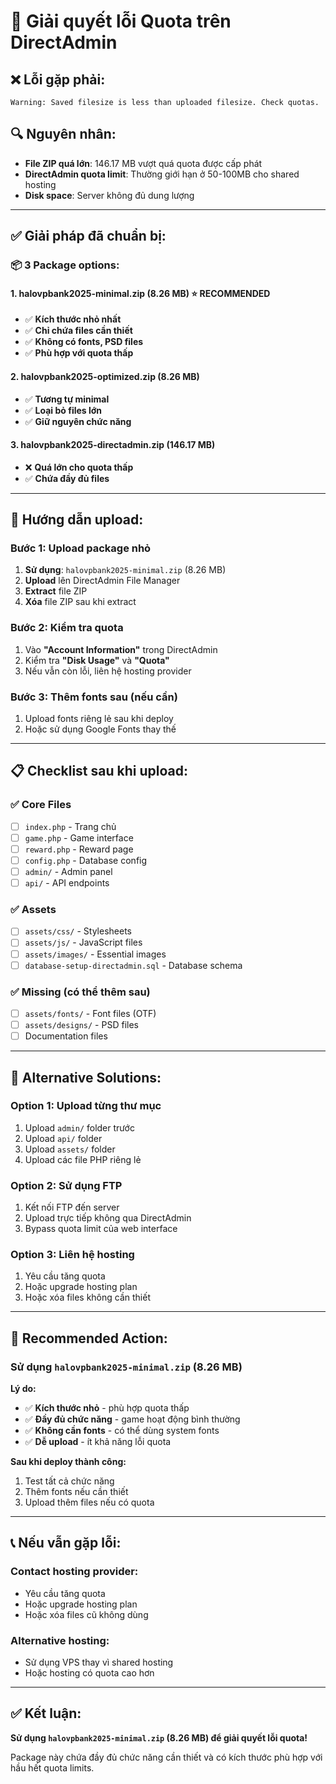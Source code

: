 # 🚨 Giải quyết lỗi Quota trên DirectAdmin

## ❌ Lỗi gặp phải:

```
Warning: Saved filesize is less than uploaded filesize. Check quotas.
```

## 🔍 Nguyên nhân:

-   **File ZIP quá lớn**: 146.17 MB vượt quá quota được cấp phát
-   **DirectAdmin quota limit**: Thường giới hạn ở 50-100MB cho shared hosting
-   **Disk space**: Server không đủ dung lượng

---

## ✅ Giải pháp đã chuẩn bị:

### 📦 **3 Package options:**

#### 1. **halovpbank2025-minimal.zip** (8.26 MB) ⭐ **RECOMMENDED**

-   ✅ **Kích thước nhỏ nhất**
-   ✅ **Chỉ chứa files cần thiết**
-   ✅ **Không có fonts, PSD files**
-   ✅ **Phù hợp với quota thấp**

#### 2. **halovpbank2025-optimized.zip** (8.26 MB)

-   ✅ **Tương tự minimal**
-   ✅ **Loại bỏ files lớn**
-   ✅ **Giữ nguyên chức năng**

#### 3. **halovpbank2025-directadmin.zip** (146.17 MB)

-   ❌ **Quá lớn cho quota thấp**
-   ✅ **Chứa đầy đủ files**

---

## 🚀 Hướng dẫn upload:

### **Bước 1: Upload package nhỏ**

1. **Sử dụng**: `halovpbank2025-minimal.zip` (8.26 MB)
2. **Upload** lên DirectAdmin File Manager
3. **Extract** file ZIP
4. **Xóa** file ZIP sau khi extract

### **Bước 2: Kiểm tra quota**

1. Vào **"Account Information"** trong DirectAdmin
2. Kiểm tra **"Disk Usage"** và **"Quota"**
3. Nếu vẫn còn lỗi, liên hệ hosting provider

### **Bước 3: Thêm fonts sau (nếu cần)**

1. Upload fonts riêng lẻ sau khi deploy
2. Hoặc sử dụng Google Fonts thay thế

---

## 📋 Checklist sau khi upload:

### ✅ **Core Files**

-   [ ] `index.php` - Trang chủ
-   [ ] `game.php` - Game interface
-   [ ] `reward.php` - Reward page
-   [ ] `config.php` - Database config
-   [ ] `admin/` - Admin panel
-   [ ] `api/` - API endpoints

### ✅ **Assets**

-   [ ] `assets/css/` - Stylesheets
-   [ ] `assets/js/` - JavaScript files
-   [ ] `assets/images/` - Essential images
-   [ ] `database-setup-directadmin.sql` - Database schema

### ✅ **Missing (có thể thêm sau)**

-   [ ] `assets/fonts/` - Font files (OTF)
-   [ ] `assets/designs/` - PSD files
-   [ ] Documentation files

---

## 🔧 Alternative Solutions:

### **Option 1: Upload từng thư mục**

1. Upload `admin/` folder trước
2. Upload `api/` folder
3. Upload `assets/` folder
4. Upload các file PHP riêng lẻ

### **Option 2: Sử dụng FTP**

1. Kết nối FTP đến server
2. Upload trực tiếp không qua DirectAdmin
3. Bypass quota limit của web interface

### **Option 3: Liên hệ hosting**

1. Yêu cầu tăng quota
2. Hoặc upgrade hosting plan
3. Hoặc xóa files không cần thiết

---

## 🎯 **Recommended Action:**

### **Sử dụng `halovpbank2025-minimal.zip` (8.26 MB)**

**Lý do:**

-   ✅ **Kích thước nhỏ** - phù hợp quota thấp
-   ✅ **Đầy đủ chức năng** - game hoạt động bình thường
-   ✅ **Không cần fonts** - có thể dùng system fonts
-   ✅ **Dễ upload** - ít khả năng lỗi quota

**Sau khi deploy thành công:**

1. Test tất cả chức năng
2. Thêm fonts nếu cần thiết
3. Upload thêm files nếu có quota

---

## 📞 **Nếu vẫn gặp lỗi:**

### **Contact hosting provider:**

-   Yêu cầu tăng quota
-   Hoặc upgrade hosting plan
-   Hoặc xóa files cũ không dùng

### **Alternative hosting:**

-   Sử dụng VPS thay vì shared hosting
-   Hoặc hosting có quota cao hơn

---

## ✅ **Kết luận:**

**Sử dụng `halovpbank2025-minimal.zip` (8.26 MB) để giải quyết lỗi quota!**

Package này chứa đầy đủ chức năng cần thiết và có kích thước phù hợp với hầu hết quota limits.
